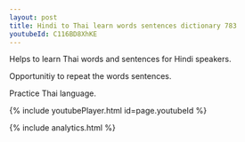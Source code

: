 ```yaml
---
layout: post
title: Hindi to Thai learn words sentences dictionary 783 
youtubeId: C116BD8XhKE
---
```

 
 
Helps to learn Thai words and sentences for Hindi speakers.

Opportunitiy to repeat the words sentences. 

Practice Thai language. 
 
{% include youtubePlayer.html id=page.youtubeId %}
 
 
{% include analytics.html %}